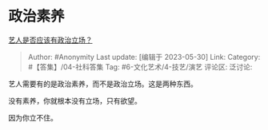 # 政治素养
[艺人是否应该有政治立场？](https://www.zhihu.com/question/51899304/answer/3051665490)

> Author: #Anonymity
> Last update: [编辑于 2023-05-30]
> Link:
> Category: #【答集】/04-社科答集
> Tag: #6-文化艺术/4-技艺/演艺
> 评论区:
> 泛讨论:

艺人需要有的是政治素养，而不是政治立场。这是两种东西。

没有素养，你就根本没有立场，只有欲望。

因为你立不住。
